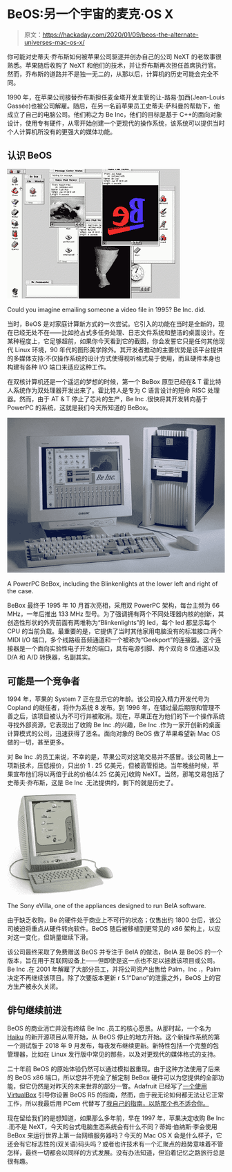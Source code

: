 # BeOS:另一个宇宙的麦克·OS X

> 原文：<https://hackaday.com/2020/01/09/beos-the-alternate-universes-mac-os-x/>

你可能对史蒂夫·乔布斯如何被苹果公司驱逐并创办自己的公司 NeXT 的老故事很熟悉。苹果随后收购了 NeXT 和他们的技术，并让乔布斯再次担任首席执行官。然而，乔布斯的道路并不是独一无二的，从那以后，计算机的历史可能会完全不同。

1990 年，在苹果公司接替乔布斯担任麦金塔开发主管的让-路易·加西(Jean-Louis Gassée)也被公司解雇。随后，在另一名前苹果员工史蒂夫·萨科曼的帮助下，他成立了自己的电脑公司。他们称之为 Be Inc，他们的目标是基于 C++的面向对象设计，使用专有硬件，从零开始创建一个更现代的操作系统，该系统可以提供当时个人计算机所没有的更强大的媒体功能。

## 认识 BeOS

[![](img/70917bfb6e19caf7440939ff8cab613b.png)](https://hackaday.com/wp-content/uploads/2019/09/beos-videomail.gif)

Could you imagine emailing someone a video file in 1995? Be Inc. did.

当时，BeOS 是对家庭计算新方式的一次尝试。它引入的功能在当时是全新的，现在已经无处不在——比如抢占式多任务处理、日志文件系统和整洁的桌面设计。在某种程度上，它足够超前，如果你今天看到它的截图，你会发誓它只是任何其他现代 Linux 环境，90 年代的图形美学除外。其开发者推动的主要优势是该平台提供的多媒体支持:不仅操作系统的设计方式使得视听格式易于使用，而且硬件本身也构建有各种 I/O 端口来适应这种工作。

在双核计算机还是一个遥远的梦想的时候，第一个 BeBox 原型已经在& T 霍比特人系统作为双处理器开发出来了。霍比特人是专为 C 语言设计的短命 RISC 处理器。然而，由于 AT & T 停止了芯片的生产，Be Inc .很快将其开发转向基于 PowerPC 的系统，这就是我们今天所知道的 BeBox。

[![](img/448ac4b49023e7a5a5569823bb94d08d.png)](https://hackaday.com/wp-content/uploads/2019/12/beos-blinkenlights.jpg)

A PowerPC BeBox, including the Blinkenlights at the lower left and right of the case.

BeBox 最终于 1995 年 10 月首次亮相，采用双 PowerPC 架构，每台主频为 66 MHz，一年后推出 133 MHz 型号。为了强调拥有两个不同处理器内核的创新，其创造性形状的外壳前面有两堆称为“Blinkenlights”的 led，每个 led 都显示每个 CPU 的当前负载。最重要的是，它提供了当时其他家用电脑没有的标准接口:两个 MIDI I/O 端口，多个线路级音频通道和一个被称为“Geekport”的连接器。这个连接器是一个面向实验性电子开发的端口，具有电源引脚、两个双向 8 位通道以及 D/A 和 A/D 转换器，名副其实。

## 可能是一个竞争者

1994 年，苹果的 System 7 正在显示它的年龄。该公司投入精力开发代号为 Copland 的继任者，将作为系统 8 发布。到 1996 年，在错过最后期限和管理不善之后，该项目被认为不可行并被取消。现在，苹果正在为他们的下一个操作系统寻找外部资源，它表现出了收购 Be Inc .的兴趣，Be Inc .作为一家开创新的桌面计算模式的公司，迅速获得了恶名。面向对象的 BeOS 做了苹果希望新 Mac OS 做的一切，甚至更多。

对 Be Inc .的员工来说，不幸的是，苹果公司对这笔交易并不感冒。该公司赌上一项新技术，压低报价，只出价 1 . 25 亿美元，但被高管拒绝。当年晚些时候，苹果宣布他们将以两倍于此的价格(4.25 亿美元)收购 NeXT。当然，那笔交易包括了史蒂夫·乔布斯，这是 Be Inc .无法提供的，剩下的就是历史了。

[![](img/97615bb80d238b7b1321c851053816a8.png)](https://hackaday.com/wp-content/uploads/2019/12/beos-evilla.jpg)

The Sony eVilla, one of the appliances designed to run BeIA software.

由于缺乏收购，Be 的硬件处于商业上不可行的状态；仅售出约 1800 台后，该公司被迫将重点从硬件转向软件。BeOS 随后被移植到更常见的 x86 架构上，以应对这一变化，但销量继续下滑。

该公司最终采取了免费赠送 BeOS 并专注于 BeIA 的做法，BeIA 是 BeOS 的一个版本，旨在用于互联网设备上——但即使是这一点也不足以拯救该项目或公司。Be Inc .在 2001 年解雇了大部分员工，并将公司资产出售给 Palm，Inc .，Palm 决定不再继续该项目。除了次要版本更新 r 5.1“Dano”的泄露之外，BeOS 上的官方生产被永久关闭。

## 俳句继续前进

BeOS 的商业消亡并没有终结 Be Inc .员工的核心愿景。从那时起，一个名为 [Haiku](https://www.haiku-os.org/) 的新开源项目从零开始，从 BeOS 停止的地方开始。这个新操作系统的第一个测试版于 2018 年 9 月发布，每夜发布继续更新。新特性包括一个完整的包管理器，比如在 Linux 发行版中常见的那些，以及对更现代的媒体格式的支持。

二十年前 BeOS 的原始体验仍然可以通过模拟器重现。由于这种方法使用了后来的 BeOS x86 端口，所以您并不完全了解定制 BeBox 硬件可以为您提供的全部功能，但它仍然是对昨天的未来世界的部分一瞥。Adafruit 已经写了[一个使用 VirtualBox](https://learn.adafruit.com/build-a-bebox-with-beos-and-virtualbox?view=all) 引导你设置 BeOS R5 的指南，然而，由于我无论如何都无法让它正常工作，所以我最后用 PCem 代替写了[我自己的指南，以防那个也不适合你。](https://hackaday.io/page/6640-getting-beos-50-professional-to-work-on-pcem)

现在留给我们的是想知道，如果那么多年前，早在 1997 年，苹果决定收购 Be Inc .而不是 NeXT，今天的台式电脑生态系统会有什么不同？蒂姆·伯纳斯·李会使用 BeBox 来运行世界上第一台网络服务器吗？今天的 Mac OS X 会是什么样子，它还会有它标志性的(双关语)码头吗？或者也许技术有一个汇聚点的趋势意味着不管怎样，最终一切都会以同样的方式发展。没有办法知道，但沿着记忆之路旅行总是很有趣。